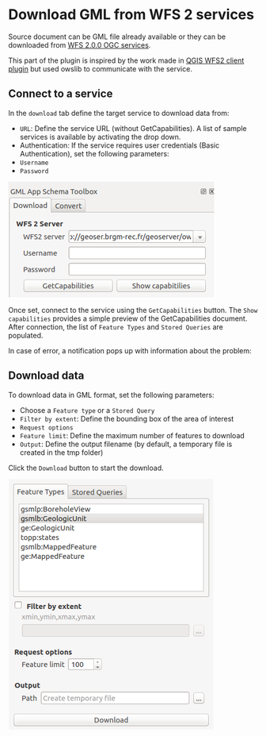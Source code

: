 # Download GML from WFS 2 services

Source document can be GML file already available or they can be downloaded from [WFS 2.0.0 OGC services](http://www.opengeospatial.org/standards/wfs).


This part of the plugin is inspired by the work made in [QGIS WFS2 client plugin](https://github.com/JuergenWeichand/qgis-wfs20-client-plugin) but used owslib to communicate with the service.


## Connect to a service

In the ```download``` tab define the target service to download data from:

* ```URL```: Define the service URL (without GetCapabilities). A list of sample services is available by activating the drop down.
* Authentication: If the service requires user credentials (Basic Authentication), set the following parameters: 
 * ```Username```
 * ```Password```


![Configure target WFS service](img/download-service.png)


Once set, connect to the service using the ```GetCapabilities``` button. The ```Show capabilities``` provides a simple preview of the GetCapabilities document. After connection, the list of ```Feature Types``` and ```Stored Queries``` are populated.


In case of error, a notification pops up with information about the problem:



## Download data

To download data in GML format, set the following parameters:
* Choose a ```Feature type``` or a ```Stored Query```
* ```Filter by extent```: Define the bounding box of the area of interest
* ```Request options```
 * ```Feature limit```: Define the maximum number of features to download
 * ```Output```: Define the output filename (by default, a temporary file is created in the tmp folder)

Click the ```Download``` button to start the download.

![Configure target feature type or stored query to download](img/download-data.png)

